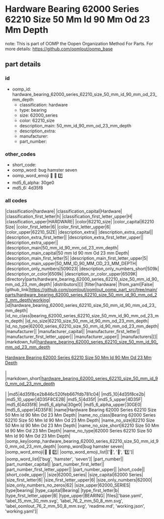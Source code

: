 # Hardware Bearing 62000 Series 62210 Size 50 Mm Id 90 Mm Od 23 Mm Depth  

note: This is part of OOMP the Oopen Organization Method For Parts. For more details: https://github.com/oomlout/oomp_base

##  part details





### id
* oomp_id: hardware_bearing_62000_series_62210_size_50_mm_id_90_mm_od_23_mm_depth
  * classification: hardware
  * type: bearing
  * size: 62000_series
  * color: 62210_size
  * description_main: 50_mm_id_90_mm_od_23_mm_depth
  * description_extra: 
  * manufacturer: 
  * part_number: 

### other_codes
* short_code: 
* oomp_word: bug hamster seven
* oomp_word_emoji :bug: :hamster: :seven:
* md5_6_alpha: 30ge0
* md5_6: 4d35f8

### all codes 
|classification|hardware|
|classification_capital|Hardware|
|classification_first_letter|h|
|classification_first_letter_upper|H|
|classification_upper|HARDWARE|
|color|62210_size|
|color_capital|62210 Size|
|color_first_letter|6|
|color_first_letter_upper|6|
|color_upper|62210_SIZE|
|description_extra||
|description_extra_capital||
|description_extra_first_letter||
|description_extra_first_letter_upper||
|description_extra_upper||
|description_main|50_mm_id_90_mm_od_23_mm_depth|
|description_main_capital|50 mm Id 90 mm Od 23 mm Depth|
|description_main_first_letter|5|
|description_main_first_letter_upper|5|
|description_main_upper|50_MM_ID_90_MM_OD_23_MM_DEPTH|
|description_only_numbers|509023|
|description_only_numbers_short|509k|
|description_or_color|6509k|
|description_or_color_upper|6509K|
|directory|parts/hardware_bearing_62000_series_62210_size_50_mm_id_90_mm_od_23_mm_depth|
|distributors|[]|
|filter|hardware|
|from_yaml|False|
|github_link|https://github.com/oomlout/oomlout_oomp_part_src/tree/main/parts/hardware_bearing_62000_series_62210_size_50_mm_id_90_mm_od_23_mm_depth/working|
|id|hardware_bearing_62000_series_62210_size_50_mm_id_90_mm_od_23_mm_depth|
|id_no_class|bearing_62000_series_62210_size_50_mm_id_90_mm_od_23_mm_depth|
|id_no_size|62210_size_50_mm_id_90_mm_od_23_mm_depth|
|id_no_type|62000_series_62210_size_50_mm_id_90_mm_od_23_mm_depth|
|manufacturer||
|manufacturer_capital||
|manufacturer_first_letter||
|manufacturer_first_letter_upper||
|manufacturer_upper||
|manufacturers|[]|
|markdown_full|[hardware_bearing_62000_series_62210_size_50_mm_id_90_mm_od_23_mm_depth](https://github.com/oomlout/oomlout_oomp_part_src/tree/main/parts/hardware_bearing_62000_series_62210_size_50_mm_id_90_mm_od_23_mm_depth/working)<br>[](https://github.com/oomlout/oomlout_oomp_part_src/tree/main/parts/hardware_bearing_62000_series_62210_size_50_mm_id_90_mm_od_23_mm_depth/working)<br>[Hardware Bearing 62000 Series 62210 Size 50 Mm Id 90 Mm Od 23 Mm Depth](https://github.com/oomlout/oomlout_oomp_part_src/tree/main/parts/hardware_bearing_62000_series_62210_size_50_mm_id_90_mm_od_23_mm_depth/working)<br><br>|
|markdown_short|[hardware_bearing_62000_series_62210_size_50_mm_id_90_mm_od_23_mm_depth](https://github.com/oomlout/oomlout_oomp_part_src/tree/main/parts/hardware_bearing_62000_series_62210_size_50_mm_id_90_mm_od_23_mm_depth/working)<br><br>|
|md5|4d35f8ce2b846c520feb667fdb781c04|
|md5_10|4d35f8ce2b|
|md5_10_upper|4D35F8CE2B|
|md5_5|4d35f|
|md5_5_upper|4D35F|
|md5_6|4d35f8|
|md5_6_alpha|30ge0|
|md5_6_alpha_upper|30GE0|
|md5_6_upper|4D35F8|
|name|Hardware Bearing 62000 Series 62210 Size 50 Mm Id 90 Mm Od 23 Mm Depth|
|name_no_class|Bearing 62000 Series 62210 Size 50 Mm Id 90 Mm Od 23 Mm Depth|
|name_no_size|62210 Size 50 Mm Id 90 Mm Od 23 Mm Depth|
|name_no_size_short|62210 Size 50 Mm Id 90 Mm Od 23 Mm Depth|
|name_no_type|62000 Series 62210 Size 50 Mm Id 90 Mm Od 23 Mm Depth|
|oomp_key|oomp_hardware_bearing_62000_series_62210_size_50_mm_id_90_mm_od_23_mm_depth|
|oomp_word|bug hamster seven|
|oomp_word_emoji|:bug: :hamster: :seven:|
|oomp_word_emoji_list|[':bug:', ':hamster:', ':seven:']|
|oomp_word_list|['bug', 'hamster', 'seven']|
|part_number||
|part_number_capital||
|part_number_first_letter||
|part_number_first_letter_upper||
|part_number_upper||
|short_code||
|short_code_upper||
|size|62000_series|
|size_capital|62000 Series|
|size_first_letter|6|
|size_first_letter_upper|6|
|size_only_numbers|62000|
|size_only_numbers_no_zeros|62|
|size_upper|62000_SERIES|
|type|bearing|
|type_capital|Bearing|
|type_first_letter|b|
|type_first_letter_upper|B|
|type_upper|BEARING|
|files|['base.yaml', 'label_15_mm_30_mm.svg', 'label_76_2_mm_50_8_mm.svg', 'label_oomlout_76_2_mm_50_8_mm.svg', 'readme.md', 'working.json', 'working.yaml']|
